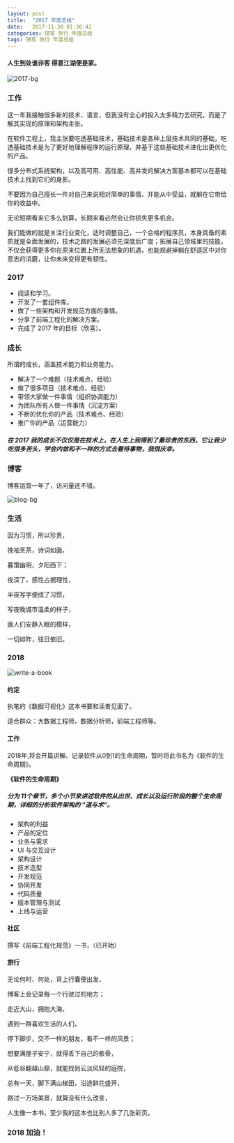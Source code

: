 ```yaml
---
layout: post
title:  "2017 年度总结"
date:   2017-11-30 01:36:42
categories: 随笔 旅行 年度总结
tags: 随笔 旅行 年度总结
---
```

#### 人生到处谁非客 得意江湖便是家。

![2017-bg](https://i.imgur.com/Zr5MdSX.jpg)

### 工作

这一年我接触很多新的技术、语言，但我没有全心的投入太多精力去研究，而是了解其实现的原理和架构主张。

在软件工程上，我主张要吃透基础技术，基础技术是各种上层技术共同的基础，吃透基础技术是为了更好地理解程序的运行原理，并基于这些基础技术进化出更优化的产品。

很多分布式系统架构，以及高可用、高性能、高并发的解决方案基本都可以在基础技术上找到它们的身影。

不要因为自己擅长一件对自己来说相对简单的事情、并能从中受益，就躺在它带给你的收益中。

无论短期看来它多么划算，长期来看必然会让你损失更多机会。

我们能做的就是关注行业变化，适时调整自己，一个合格的程序员，本身具备的素质就是全面发展的，技术之路的发展必须先深度后广度；拓展自己领域里的技能，不仅会获得更多你在原来位置上所无法想象的机遇，也能规避掉躺在舒适区中对你意志的消磨，让你未来变得更有韧性。




### 2017

- 阅读和学习。
- 开发了一套组件库。
- 做了一些架构和开发规范方面的事情。
- 分享了前端工程化的解决方案。
- 完成了 2017 年的目标（欣喜）。

### 成长

所谓的成长，涵盖技术能力和业务能力。

- 解决了一个难题（技术难点、经验）
- 做了很多项目（技术难点、经验）
- 带领大家做一件事情（组织协调能力）
- 为团队所有人做一件事情（沉淀方案）
- 不断的优化你的产品（技术难点、经验）
- 推广你的产品（运营能力）


##### 在 2017 我的成长不仅仅是在技术上，在人生上我得到了最珍贵的东西，它让我少吃很多苦头，学会内敛和不一样的方式去看待事物，我很庆幸。

### 博客


博客运营一年了，访问量还不错。

![blog-bg](https://i.imgur.com/znJ0HJi.jpg)


### 生活

因为习惯，所以珍贵，

挽袖烹茶，诗词如画，

暮霭幽明，夕阳西下；

夜深了，感性占据理性，

半夜写字便成了习惯，

写夜晚城市温柔的样子，

画人们安静入眠的模样，

一切如昨，往日依旧。

### 2018 

![write-a-book](https://i.imgur.com/QIeZOGo.jpg)

#### 约定

执笔的《数据可视化》这本书要和读者见面了。

适合群众：大数据工程师，数据分析师，前端工程师等。


#### 工作

2018年,将会开篇讲解、记录软件从0到1的生命周期，暂时将此书名为《软件的生命周期》。

**《软件的生命周期》**

##### 分为 11个章节，多个小节来讲述软件的从出世、成长以及运行阶段的整个生命周期，详细的分析软件架构的 "道与术"。
- 架构的利益
- 产品的定位
- 业务与需求
- UI 与交互设计
- 架构设计
- 技术选型
- 开发规范
- 协同开发
- 代码质量
- 版本管理与测试
- 上线与运营

#### 社区

撰写《前端工程化规范》一书，（已开始）


#### 旅行

无论何时、何处，背上行囊便出发，

博客上会记录每一个行驶过的地方；

走近大山，拥抱大海，

遇到一群喜欢生活的人们，

停下脚步，交不一样的朋友，看不一样的风景；

想要满屋子安宁，就得丢下自己的骸骨，

从低谷翻越山巅，就能找到云淡风轻的庭院，

总有一天，脚下满山梯田，沿途鲜花盛开，

路过一万场美景，就算没有什么改变，

人生像一本书，至少我的这本也比别人多了几张彩页。

### 2018 加油！